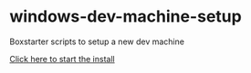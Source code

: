 # windows-dev-machine-setup
Boxstarter scripts to setup a new dev machine


<a href='http://boxstarter.org/package/url?https://raw.githubusercontent.com/jeffpapp/windows-dev-machine-setup/master/dev-machine.ps1'>Click here to start the install</a>
